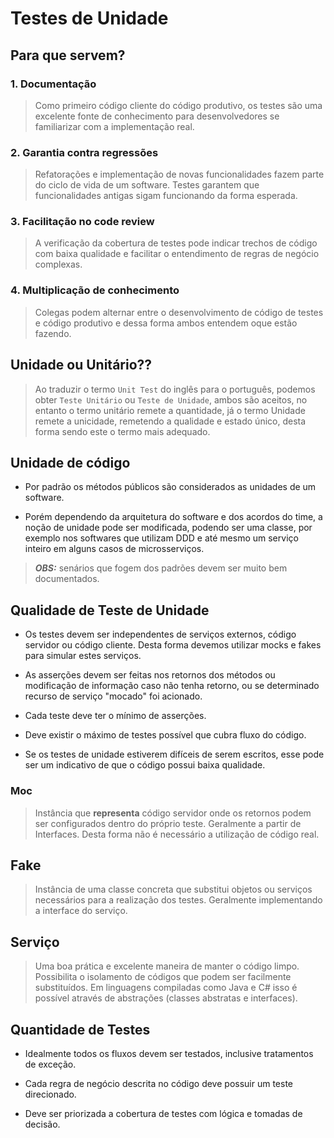 # Testes de Unidade

## Para que servem?

### 1. Documentação

> Como primeiro código cliente do código produtivo, os testes são uma excelente fonte de conhecimento para desenvolvedores se familiarizar com a implementação real.

### 2. Garantia contra regressões

> Refatorações e implementação de novas funcionalidades fazem parte do ciclo de vida de um software. Testes garantem que funcionalidades antigas sigam funcionando da forma esperada.

### 3. Facilitação no code review

> A verificação da cobertura de testes pode indicar trechos de código com baixa qualidade e facilitar o entendimento de regras de negócio complexas.

### 4. Multiplicação de conhecimento

> Colegas podem alternar entre o desenvolvimento de código de testes e código produtivo e dessa forma ambos entendem oque estão fazendo.

## Unidade ou Unitário??

> Ao traduzir o termo `Unit Test` do inglês para o português, podemos obter `Teste Unitário` ou `Teste de Unidade`, ambos são aceitos, no entanto o termo unitário remete a quantidade, já o termo Unidade remete a unicidade, remetendo a qualidade e estado único, desta forma sendo este o termo mais adequado.

## Unidade de código

- Por padrão os métodos públicos são considerados as unidades de um software.

- Porém dependendo da arquitetura do software e dos acordos do time, a noção de unidade pode ser modificada, podendo ser uma classe, por exemplo nos softwares que utilizam DDD e até mesmo um serviço inteiro em alguns casos de microsserviços.

> ***OBS:*** senários que fogem dos padrões devem ser muito bem documentados.

## Qualidade de Teste de Unidade

- Os testes devem ser independentes de serviços externos, código servidor ou código cliente. Desta forma devemos utilizar mocks e fakes para simular estes serviços.

- As asserções devem ser feitas nos retornos dos métodos ou modificação de informação caso não tenha retorno, ou se determinado recurso de serviço "mocado" foi acionado.

- Cada teste deve ter o mínimo de asserções.
  
- Deve existir o máximo de testes possível que cubra fluxo do código.
  
- Se os testes de unidade estiverem difíceis de serem escritos, esse pode ser um indicativo de que o código possui baixa qualidade.

### Moc

> Instância que **representa** código servidor onde os retornos podem ser configurados dentro do próprio teste. Geralmente a partir de Interfaces. Desta forma não é necessário a utilização de código real.

## Fake

> Instância de uma classe concreta que substitui objetos ou serviços necessários para a realização dos testes. Geralmente implementando a interface do serviço.

## Serviço

> Uma boa prática e excelente maneira de manter o código limpo. Possibilita o isolamento de códigos que podem ser facilmente substituídos. Em linguagens compiladas como Java e C# isso é possível através de abstrações (classes abstratas e interfaces).

## Quantidade de Testes

- Idealmente todos os fluxos devem ser testados, inclusive tratamentos de exceção.
  
- Cada regra de negócio descrita no código deve possuir um teste direcionado.

- Deve ser priorizada a cobertura de testes com lógica e tomadas de decisão.
